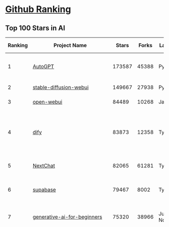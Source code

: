 [Github Ranking](../README.md)
==========

## Top 100 Stars in AI

| Ranking | Project Name | Stars | Forks | Language | Open Issues | Description | Last Commit |
| ------- | ------------ | ----- | ----- | -------- | ----------- | ----------- | ----------- |
| 1 | [AutoGPT](https://github.com/Significant-Gravitas/AutoGPT) | 173587 | 45388 | Python | 185 | AutoGPT is the vision of accessible AI for everyone, to use and to build on. Our mission is to provide the tools, so that you can focus on what matters. | 2025-03-19T23:24:45Z |
| 2 | [stable-diffusion-webui](https://github.com/AUTOMATIC1111/stable-diffusion-webui) | 149667 | 27938 | Python | 2314 | Stable Diffusion web UI | 2025-03-04T16:11:29Z |
| 3 | [open-webui](https://github.com/open-webui/open-webui) | 84489 | 10268 | JavaScript | 166 | User-friendly AI Interface (Supports Ollama, OpenAI API, ...) | 2025-03-19T15:47:32Z |
| 4 | [dify](https://github.com/langgenius/dify) | 83873 | 12358 | TypeScript | 595 | Dify is an open-source LLM app development platform. Dify's intuitive interface combines AI workflow, RAG pipeline, agent capabilities, model management, observability features and more, letting you quickly go from prototype to production. | 2025-03-20T03:33:24Z |
| 5 | [NextChat](https://github.com/ChatGPTNextWeb/NextChat) | 82065 | 61281 | TypeScript | 605 | ✨ Light and Fast AI Assistant. Support: Web \| iOS \| MacOS \| Android \|  Linux \| Windows | 2025-03-17T11:07:33Z |
| 6 | [supabase](https://github.com/supabase/supabase) | 79467 | 8002 | TypeScript | 269 | The open source Firebase alternative. Supabase gives you a dedicated Postgres database to build your web, mobile, and AI applications. | 2025-03-19T22:49:36Z |
| 7 | [generative-ai-for-beginners](https://github.com/microsoft/generative-ai-for-beginners) | 75320 | 38966 | Jupyter Notebook | 5 | 21 Lessons, Get Started Building with Generative AI  🔗 https://microsoft.github.io/generative-ai-for-beginners/ | 2025-03-14T15:32:25Z |
| 8 | [funNLP](https://github.com/fighting41love/funNLP) | 71798 | 14751 | Python | 31 | 中英文敏感词、语言检测、中外手机/电话归属地/运营商查询、名字推断性别、手机号抽取、身份证抽取、邮箱抽取、中日文人名库、中文缩写库、拆字词典、词汇情感值、停用词、反动词表、暴恐词表、繁简体转换、英文模拟中文发音、汪峰歌词生成器、职业名称词库、同义词库、反义词库、否定词库、汽车品牌词库、汽车零件词库、连续英文切割、各种中文词向量、公司名字大全、古诗词库、IT词库、财经词库、成语词库、地名词库、历史名人词库、诗词词库、医学词库、饮食词库、法律词库、汽车词库、动物词库、中文聊天语料、中文谣言数据、百度中文问答数据集、句子相似度匹配算法集合、bert资源、文本生成&摘要相关工具、cocoNLP信息抽取工具、国内电话号码正则匹配、清华大学XLORE:中英文跨语言百科知识图谱、清华大学人工智能技术系列报告、自然语言生成、NLU太难了系列、自动对联数据及机器人、用户名黑名单列表、罪名法务名词及分类模型、微信公众号语料、cs224n深度学习自然语言处理课程、中文手写汉字识别、中文自然语言处理 语料/数据集、变量命名神器、分词语料库+代码、任务型对话英文数据集、ASR 语音数据集 + 基于深度学习的中文语音识别系统、笑声检测器、Microsoft多语言数字/单位/如日期时间识别包、中华新华字典数据库及api(包括常用歇后语、成语、词语和汉字)、文档图谱自动生成、SpaCy 中文模型、Common Voice语音识别数据集新版、神经网络关系抽取、基于bert的命名实体识别、关键词(Keyphrase)抽取包pke、基于医疗领域知识图谱的问答系统、基于依存句法与语义角色标注的事件三元组抽取、依存句法分析4万句高质量标注数据、cnocr：用来做中文OCR的Python3包、中文人物关系知识图谱项目、中文nlp竞赛项目及代码汇总、中文字符数据、speech-aligner: 从“人声语音”及其“语言文本”产生音素级别时间对齐标注的工具、AmpliGraph: 知识图谱表示学习(Python)库：知识图谱概念链接预测、Scattertext 文本可视化(python)、语言/知识表示工具：BERT & ERNIE、中文对比英文自然语言处理NLP的区别综述、Synonyms中文近义词工具包、HarvestText领域自适应文本挖掘工具（新词发现-情感分析-实体链接等）、word2word：(Python)方便易用的多语言词-词对集：62种语言/3,564个多语言对、语音识别语料生成工具：从具有音频/字幕的在线视频创建自动语音识别(ASR)语料库、构建医疗实体识别的模型（包含词典和语料标注）、单文档非监督的关键词抽取、Kashgari中使用gpt-2语言模型、开源的金融投资数据提取工具、文本自动摘要库TextTeaser: 仅支持英文、人民日报语料处理工具集、一些关于自然语言的基本模型、基于14W歌曲知识库的问答尝试--功能包括歌词接龙and已知歌词找歌曲以及歌曲歌手歌词三角关系的问答、基于Siamese bilstm模型的相似句子判定模型并提供训练数据集和测试数据集、用Transformer编解码模型实现的根据Hacker News文章标题自动生成评论、用BERT进行序列标记和文本分类的模板代码、LitBank：NLP数据集——支持自然语言处理和计算人文学科任务的100部带标记英文小说语料、百度开源的基准信息抽取系统、虚假新闻数据集、Facebook: LAMA语言模型分析，提供Transformer-XL/BERT/ELMo/GPT预训练语言模型的统一访问接口、CommonsenseQA：面向常识的英文QA挑战、中文知识图谱资料、数据及工具、各大公司内部里大牛分享的技术文档 PDF 或者 PPT、自然语言生成SQL语句（英文）、中文NLP数据增强（EDA）工具、英文NLP数据增强工具 、基于医药知识图谱的智能问答系统、京东商品知识图谱、基于mongodb存储的军事领域知识图谱问答项目、基于远监督的中文关系抽取、语音情感分析、中文ULMFiT-情感分析-文本分类-语料及模型、一个拍照做题程序、世界各国大规模人名库、一个利用有趣中文语料库 qingyun 训练出来的中文聊天机器人、中文聊天机器人seqGAN、省市区镇行政区划数据带拼音标注、教育行业新闻语料库包含自动文摘功能、开放了对话机器人-知识图谱-语义理解-自然语言处理工具及数据、中文知识图谱：基于百度百科中文页面-抽取三元组信息-构建中文知识图谱、masr: 中文语音识别-提供预训练模型-高识别率、Python音频数据增广库、中文全词覆盖BERT及两份阅读理解数据、ConvLab：开源多域端到端对话系统平台、中文自然语言处理数据集、基于最新版本rasa搭建的对话系统、基于TensorFlow和BERT的管道式实体及关系抽取、一个小型的证券知识图谱/知识库、复盘所有NLP比赛的TOP方案、OpenCLaP：多领域开源中文预训练语言模型仓库、UER：基于不同语料+编码器+目标任务的中文预训练模型仓库、中文自然语言处理向量合集、基于金融-司法领域(兼有闲聊性质)的聊天机器人、g2pC：基于上下文的汉语读音自动标记模块、Zincbase 知识图谱构建工具包、诗歌质量评价/细粒度情感诗歌语料库、快速转化「中文数字」和「阿拉伯数字」、百度知道问答语料库、基于知识图谱的问答系统、jieba_fast 加速版的jieba、正则表达式教程、中文阅读理解数据集、基于BERT等最新语言模型的抽取式摘要提取、Python利用深度学习进行文本摘要的综合指南、知识图谱深度学习相关资料整理、维基大规模平行文本语料、StanfordNLP 0.2.0：纯Python版自然语言处理包、NeuralNLP-NeuralClassifier：腾讯开源深度学习文本分类工具、端到端的封闭域对话系统、中文命名实体识别：NeuroNER vs. BertNER、新闻事件线索抽取、2019年百度的三元组抽取比赛：“科学空间队”源码、基于依存句法的开放域文本知识三元组抽取和知识库构建、中文的GPT2训练代码、ML-NLP - 机器学习(Machine Learning)NLP面试中常考到的知识点和代码实现、nlp4han:中文自然语言处理工具集(断句/分词/词性标注/组块/句法分析/语义分析/NER/N元语法/HMM/代词消解/情感分析/拼写检查、XLM：Facebook的跨语言预训练语言模型、用基于BERT的微调和特征提取方法来进行知识图谱百度百科人物词条属性抽取、中文自然语言处理相关的开放任务-数据集-当前最佳结果、CoupletAI - 基于CNN+Bi-LSTM+Attention 的自动对对联系统、抽象知识图谱、MiningZhiDaoQACorpus - 580万百度知道问答数据挖掘项目、brat rapid annotation tool: 序列标注工具、大规模中文知识图谱数据：1.4亿实体、数据增强在机器翻译及其他nlp任务中的应用及效果、allennlp阅读理解:支持多种数据和模型、PDF表格数据提取工具 、 Graphbrain：AI开源软件库和科研工具，目的是促进自动意义提取和文本理解以及知识的探索和推断、简历自动筛选系统、基于命名实体识别的简历自动摘要、中文语言理解测评基准，包括代表性的数据集&基准模型&语料库&排行榜、树洞 OCR 文字识别 、从包含表格的扫描图片中识别表格和文字、语声迁移、Python口语自然语言处理工具集(英文)、 similarity：相似度计算工具包，java编写、海量中文预训练ALBERT模型 、Transformers 2.0 、基于大规模音频数据集Audioset的音频增强 、Poplar：网页版自然语言标注工具、图片文字去除，可用于漫画翻译 、186种语言的数字叫法库、Amazon发布基于知识的人-人开放领域对话数据集 、中文文本纠错模块代码、繁简体转换 、 Python实现的多种文本可读性评价指标、类似于人名/地名/组织机构名的命名体识别数据集 、东南大学《知识图谱》研究生课程(资料)、. 英文拼写检查库 、 wwsearch是企业微信后台自研的全文检索引擎、CHAMELEON：深度学习新闻推荐系统元架构 、 8篇论文梳理BERT相关模型进展与反思、DocSearch：免费文档搜索引擎、 LIDA：轻量交互式对话标注工具 、aili - the fastest in-memory index in the East 东半球最快并发索引 、知识图谱车音工作项目、自然语言生成资源大全 、中日韩分词库mecab的Python接口库、中文文本摘要/关键词提取、汉字字符特征提取器 (featurizer)，提取汉字的特征（发音特征、字形特征）用做深度学习的特征、中文生成任务基准测评 、中文缩写数据集、中文任务基准测评 - 代表性的数据集-基准(预训练)模型-语料库-baseline-工具包-排行榜、PySS3：面向可解释AI的SS3文本分类器机器可视化工具 、中文NLP数据集列表、COPE - 格律诗编辑程序、doccano：基于网页的开源协同多语言文本标注工具 、PreNLP：自然语言预处理库、简单的简历解析器，用来从简历中提取关键信息、用于中文闲聊的GPT2模型：GPT2-chitchat、基于检索聊天机器人多轮响应选择相关资源列表(Leaderboards、Datasets、Papers)、(Colab)抽象文本摘要实现集锦(教程 、词语拼音数据、高效模糊搜索工具、NLP数据增广资源集、微软对话机器人框架 、 GitHub Typo Corpus：大规模GitHub多语言拼写错误/语法错误数据集、TextCluster：短文本聚类预处理模块 Short text cluster、面向语音识别的中文文本规范化、BLINK：最先进的实体链接库、BertPunc：基于BERT的最先进标点修复模型、Tokenizer：快速、可定制的文本词条化库、中文语言理解测评基准，包括代表性的数据集、基准(预训练)模型、语料库、排行榜、spaCy 医学文本挖掘与信息提取 、 NLP任务示例项目代码集、 python拼写检查库、chatbot-list - 行业内关于智能客服、聊天机器人的应用和架构、算法分享和介绍、语音质量评价指标(MOSNet, BSSEval, STOI, PESQ, SRMR)、 用138GB语料训练的法文RoBERTa预训练语言模型 、BERT-NER-Pytorch：三种不同模式的BERT中文NER实验、无道词典 - 有道词典的命令行版本，支持英汉互查和在线查询、2019年NLP亮点回顾、 Chinese medical dialogue data 中文医疗对话数据集 、最好的汉字数字(中文数字)-阿拉伯数字转换工具、 基于百科知识库的中文词语多词义/义项获取与特定句子词语语义消歧、awesome-nlp-sentiment-analysis - 情感分析、情绪原因识别、评价对象和评价词抽取、LineFlow：面向所有深度学习框架的NLP数据高效加载器、中文医学NLP公开资源整理 、MedQuAD：(英文)医学问答数据集、将自然语言数字串解析转换为整数和浮点数、Transfer Learning in Natural Language Processing (NLP) 、面向语音识别的中文/英文发音辞典、Tokenizers：注重性能与多功能性的最先进分词器、CLUENER 细粒度命名实体识别 Fine Grained Named Entity Recognition、 基于BERT的中文命名实体识别、中文谣言数据库、NLP数据集/基准任务大列表、nlp相关的一些论文及代码, 包括主题模型、词向量(Word Embedding)、命名实体识别(NER)、文本分类(Text Classificatin)、文本生成(Text Generation)、文本相似性(Text Similarity)计算等，涉及到各种与nlp相关的算法，基于keras和tensorflow 、Python文本挖掘/NLP实战示例、 Blackstone：面向非结构化法律文本的spaCy pipeline和NLP模型通过同义词替换实现文本“变脸” 、中文 预训练 ELECTREA 模型: 基于对抗学习 pretrain Chinese Model 、albert-chinese-ner - 用预训练语言模型ALBERT做中文NER 、基于GPT2的特定主题文本生成/文本增广、开源预训练语言模型合集、多语言句向量包、编码、标记和实现：一种可控高效的文本生成方法、 英文脏话大列表 、attnvis：GPT2、BERT等transformer语言模型注意力交互可视化、CoVoST：Facebook发布的多语种语音-文本翻译语料库，包括11种语言(法语、德语、荷兰语、俄语、西班牙语、意大利语、土耳其语、波斯语、瑞典语、蒙古语和中文)的语音、文字转录及英文译文、Jiagu自然语言处理工具 - 以BiLSTM等模型为基础，提供知识图谱关系抽取 中文分词 词性标注 命名实体识别 情感分析 新词发现 关键词 文本摘要 文本聚类等功能、用unet实现对文档表格的自动检测，表格重建、NLP事件提取文献资源列表 、 金融领域自然语言处理研究资源大列表、CLUEDatasetSearch - 中英文NLP数据集：搜索所有中文NLP数据集，附常用英文NLP数据集 、medical_NER - 中文医学知识图谱命名实体识别 、(哈佛)讲因果推理的免费书、知识图谱相关学习资料/数据集/工具资源大列表、Forte：灵活强大的自然语言处理pipeline工具集 、Python字符串相似性算法库、PyLaia：面向手写文档分析的深度学习工具包、TextFooler：针对文本分类/推理的对抗文本生成模块、Haystack：灵活、强大的可扩展问答(QA)框架、中文关键短语抽取工具 | 2024-05-10T07:38:24Z |
| 9 | [n8n](https://github.com/n8n-io/n8n) | 68854 | 17633 | TypeScript | 381 | Fair-code workflow automation platform with native AI capabilities. Combine visual building with custom code, self-host or cloud, 400+ integrations. | 2025-03-20T02:35:17Z |
| 10 | [AppFlowy](https://github.com/AppFlowy-IO/AppFlowy) | 61499 | 4114 | Dart | 906 | Bring projects, wikis, and teams together with AI. AppFlowy is the AI collaborative workspace where you achieve more without losing control of your data. The leading open source Notion alternative. | 2025-03-19T08:55:03Z |
| 11 | [lobe-chat](https://github.com/lobehub/lobe-chat) | 57909 | 12286 | TypeScript | 613 | 🤯 Lobe Chat - an open-source, modern-design AI chat framework. Supports Multi AI Providers( OpenAI / Claude 3 / Gemini / Ollama / DeepSeek / Qwen), Knowledge Base (file upload / knowledge management / RAG ), Multi-Modals (Plugins/Artifacts) and Thinking. One-click FREE deployment of your private ChatGPT/ Claude / DeepSeek application. | 2025-03-20T02:01:38Z |
| 12 | [ChatGPT](https://github.com/lencx/ChatGPT) | 53650 | 6067 | Rust | 783 | 🔮 ChatGPT Desktop Application (Mac, Windows and Linux) | 2024-08-29T17:58:11Z |
| 13 | [gpt-engineer](https://github.com/AntonOsika/gpt-engineer) | 53444 | 7003 | Python | 22 | CLI platform to experiment with codegen. Precursor to: https://lovable.dev | 2024-11-17T22:47:32Z |
| 14 | [MetaGPT](https://github.com/geekan/MetaGPT) | 52977 | 6273 | Python | 52 | 🌟 The Multi-Agent Framework: First AI Software Company, Towards Natural Language Programming | 2025-03-19T12:58:01Z |
| 15 | [langflow](https://github.com/langflow-ai/langflow) | 52134 | 5722 | Python | 351 | Langflow is a powerful tool for building and deploying AI-powered agents and workflows. | 2025-03-20T03:12:52Z |
| 16 | [meilisearch](https://github.com/meilisearch/meilisearch) | 49829 | 1957 | Rust | 193 | A lightning-fast search engine API bringing AI-powered hybrid search to your sites and applications. | 2025-03-19T16:56:37Z |
| 17 | [browser-use](https://github.com/browser-use/browser-use) | 46322 | 4763 | Python | 330 | Make websites accessible for AI agents | 2025-03-16T17:30:55Z |
| 18 | [LLaMA-Factory](https://github.com/hiyouga/LLaMA-Factory) | 44763 | 5474 | Python | 381 | Unified Efficient Fine-Tuning of 100+ LLMs & VLMs (ACL 2024) | 2025-03-19T14:19:25Z |
| 19 | [Deep-Live-Cam](https://github.com/hacksider/Deep-Live-Cam) | 44710 | 6612 | Python | 15 | real time face swap and one-click video deepfake with only a single image | 2025-03-18T21:30:33Z |
| 20 | [LLMs-from-scratch](https://github.com/rasbt/LLMs-from-scratch) | 42277 | 5779 | Jupyter Notebook | 0 | Implement a ChatGPT-like LLM in PyTorch from scratch, step by step | 2025-03-17T16:20:57Z |
| 21 | [JeecgBoot](https://github.com/jeecgboot/JeecgBoot) | 41934 | 15168 | Java | 41 | 🔥「AI 低代码平台」前后端分离 SpringBoot 2.x/3.x，SpringCloud，Ant Design&Vue3，Mybatis，Shiro！强大的代码生成器让前后端代码一键生成，无需写任何代码! 引领AI低代码开发模式 AI生成->OnlineCoding->代码生成->手工MERGE，帮助Java项目解决80%重复工作，让开发更关注业务，提高开发效率、节省成本，同时又不失灵活性 | 2025-03-20T02:46:46Z |
| 22 | [autogen](https://github.com/microsoft/autogen) | 41793 | 6234 | Python | 469 | A programming framework for agentic AI 🤖 PyPi: autogen-agentchat Discord: https://aka.ms/autogen-discord Office Hour: https://aka.ms/autogen-officehour | 2025-03-20T02:30:15Z |
| 23 | [anything-llm](https://github.com/Mintplex-Labs/anything-llm) | 41367 | 3993 | JavaScript | 225 | The all-in-one Desktop & Docker AI application with built-in RAG, AI agents, No-code agent builder, and more. | 2025-03-19T22:53:24Z |
| 24 | [ColossalAI](https://github.com/hpcaitech/ColossalAI) | 40625 | 4486 | Python | 420 | Making large AI models cheaper, faster and more accessible | 2025-03-19T08:07:52Z |
| 25 | [kong](https://github.com/Kong/kong) | 40386 | 4886 | Lua | 54 | 🦍 The Cloud-Native API Gateway and AI Gateway. | 2025-03-19T19:27:36Z |
| 26 | [ailearning](https://github.com/apachecn/ailearning) | 40357 | 11524 | Python | 2 | AiLearning：数据分析+机器学习实战+线性代数+PyTorch+NLTK+TF2 | 2024-11-12T16:21:55Z |
| 27 | [ClickHouse](https://github.com/ClickHouse/ClickHouse) | 39632 | 7159 | C++ | 3920 | ClickHouse® is a real-time analytics database management system | 2025-03-20T03:25:17Z |
| 28 | [airflow](https://github.com/apache/airflow) | 39219 | 14802 | Python | 1133 | Apache Airflow - A platform to programmatically author, schedule, and monitor workflows | 2025-03-20T03:16:57Z |
| 29 | [WeChatMsg](https://github.com/LC044/WeChatMsg) | 38145 | 3925 | Python | 60 | 提取微信聊天记录，将其导出成HTML、Word、Excel文档永久保存，对聊天记录进行分析生成年度聊天报告，用聊天数据训练专属于个人的AI聊天助手 | 2025-03-11T09:59:23Z |
| 30 | [quivr](https://github.com/QuivrHQ/quivr) | 37565 | 3640 | Python | 27 | Opiniated RAG for integrating GenAI in your apps 🧠   Focus on your product rather than the RAG. Easy integration in existing products with customisation!  Any LLM: GPT4, Groq, Llama. Any Vectorstore: PGVector, Faiss. Any Files. Anyway you want.  | 2025-03-14T15:10:35Z |
| 31 | [OpenBB](https://github.com/OpenBB-finance/OpenBB) | 37548 | 3389 | Python | 36 | Investment Research for Everyone, Everywhere. | 2025-03-20T01:30:40Z |
| 32 | [Open-Assistant](https://github.com/LAION-AI/Open-Assistant) | 37258 | 3266 | Python | 226 | OpenAssistant is a chat-based assistant that understands tasks, can interact with third-party systems, and retrieve information dynamically to do so. | 2024-08-17T01:55:35Z |
| 33 | [GitHubDaily](https://github.com/GitHubDaily/GitHubDaily) | 36760 | 3874 | None | 318 | 坚持分享 GitHub 上高质量、有趣实用的开源技术教程、开发者工具、编程网站、技术资讯。A list cool, interesting projects of GitHub. | 2025-01-14T10:15:57Z |
| 34 | [photoprism](https://github.com/photoprism/photoprism) | 36738 | 2038 | Go | 445 | AI-Powered Photos App for the Decentralized Web 🌈💎✨ | 2025-03-19T15:52:01Z |
| 35 | [AI-For-Beginners](https://github.com/microsoft/AI-For-Beginners) | 36551 | 6582 | Jupyter Notebook | 25 | 12 Weeks, 24 Lessons, AI for All! | 2025-03-11T16:34:40Z |
| 36 | [ray](https://github.com/ray-project/ray) | 36094 | 6117 | Python | 3751 | Ray is an AI compute engine. Ray consists of a core distributed runtime and a set of AI Libraries for accelerating ML workloads. | 2025-03-20T03:32:39Z |
| 37 | [MockingBird](https://github.com/babysor/MockingBird) | 35986 | 5237 | Python | 474 | 🚀AI拟声: 5秒内克隆您的声音并生成任意语音内容 Clone a voice in 5 seconds to generate arbitrary speech in real-time | 2024-11-15T05:00:29Z |
| 38 | [chatgpt-on-wechat](https://github.com/zhayujie/chatgpt-on-wechat) | 35810 | 9052 | Python | 287 | 基于大模型搭建的聊天机器人，同时支持 微信公众号、企业微信应用、飞书、钉钉 等接入，可选择GPT3.5/GPT-4o/GPT-o1/ DeepSeek/Claude/文心一言/讯飞星火/通义千问/ Gemini/GLM-4/Claude/Kimi/LinkAI，能处理文本、语音和图片，访问操作系统和互联网，支持基于自有知识库进行定制企业智能客服。 | 2025-02-05T04:27:07Z |
| 39 | [upscayl](https://github.com/upscayl/upscayl) | 35809 | 1651 | TypeScript | 61 | 🆙 Upscayl - #1 Free and Open Source AI Image Upscaler for Linux, MacOS and Windows. | 2025-03-10T00:05:23Z |
| 40 | [google-research](https://github.com/google-research/google-research) | 35152 | 8037 | Jupyter Notebook | 1011 | Google Research | 2025-03-19T20:18:21Z |
| 41 | [gold-miner](https://github.com/xitu/gold-miner) | 34001 | 5040 | None | 5 | 🥇掘金翻译计划，可能是世界最大最好的英译中技术社区，最懂读者和译者的翻译平台： | 2024-04-17T09:44:37Z |
| 42 | [crawl4ai](https://github.com/unclecode/crawl4ai) | 33744 | 2914 | Python | 76 | 🚀🤖 Crawl4AI: Open-source LLM Friendly Web Crawler & Scraper. Don't be shy, join here: https://discord.gg/mEkkMXFG | 2025-03-18T11:50:55Z |
| 43 | [chatbox](https://github.com/chatboxai/chatbox) | 33448 | 3186 | TypeScript | 603 | User-friendly Desktop Client App for AI Models/LLMs (GPT, Claude, Gemini, Ollama...) | 2025-03-20T02:59:17Z |
| 44 | [AgentGPT](https://github.com/reworkd/AgentGPT) | 33443 | 9372 | TypeScript | 126 | 🤖 Assemble, configure, and deploy autonomous AI Agents in your browser. | 2025-03-10T21:21:44Z |
| 45 | [gpt-pilot](https://github.com/Pythagora-io/gpt-pilot) | 32505 | 3302 | Python | 233 | The first real AI developer | 2025-03-04T06:26:32Z |
| 46 | [firecrawl](https://github.com/mendableai/firecrawl) | 31850 | 2722 | TypeScript | 129 | 🔥 Turn entire websites into LLM-ready markdown or structured data. Scrape, crawl and extract with a single API. | 2025-03-20T03:25:07Z |
| 47 | [spaCy](https://github.com/explosion/spaCy) | 31185 | 4472 | Python | 163 | 💫 Industrial-strength Natural Language Processing (NLP) in Python | 2025-02-03T17:32:33Z |
| 48 | [fairseq](https://github.com/facebookresearch/fairseq) | 31178 | 6486 | Python | 1165 | Facebook AI Research Sequence-to-Sequence Toolkit written in Python. | 2025-01-09T16:43:36Z |
| 49 | [LocalAI](https://github.com/mudler/LocalAI) | 31113 | 2355 | Go | 414 | :robot: The free, Open Source alternative to OpenAI, Claude and others. Self-hosted and local-first. Drop-in replacement for OpenAI,  running on consumer-grade hardware. No GPU required. Runs gguf, transformers, diffusers and many more models architectures. Features: Generate Text, Audio, Video, Images, Voice Cloning, Distributed, P2P inference | 2025-03-19T21:47:18Z |
| 50 | [chatbot-ui](https://github.com/mckaywrigley/chatbot-ui) | 30549 | 8520 | TypeScript | 160 | AI chat for any model. | 2024-08-03T00:38:07Z |
| 51 | [tabby](https://github.com/TabbyML/tabby) | 30496 | 1414 | Rust | 181 | Self-hosted AI coding assistant | 2025-03-19T23:13:32Z |
| 52 | [fabric](https://github.com/danielmiessler/fabric) | 30097 | 3101 | Go | 186 | fabric is an open-source framework for augmenting humans using AI. It provides a modular framework for solving specific problems using a crowdsourced set of AI prompts that can be used anywhere. | 2025-03-19T03:50:12Z |
| 53 | [ruoyi-vue-pro](https://github.com/YunaiV/ruoyi-vue-pro) | 29737 | 6421 | Java | 5 | 🔥 官方推荐 🔥 RuoYi-Vue 全新 Pro 版本，优化重构所有功能。基于 Spring Boot + MyBatis Plus + Vue & Element 实现的后台管理系统 + 微信小程序，支持 RBAC 动态权限、数据权限、SaaS 多租户、Flowable 工作流、三方登录、支付、短信、商城、CRM、ERP、AI 大模型等功能。你的 ⭐️ Star ⭐️，是作者生发的动力！ | 2025-03-17T10:54:07Z |
| 54 | [netron](https://github.com/lutzroeder/netron) | 29682 | 2861 | JavaScript | 20 | Visualizer for neural network, deep learning and machine learning models | 2025-03-18T13:42:11Z |
| 55 | [AI-Expert-Roadmap](https://github.com/AMAI-GmbH/AI-Expert-Roadmap) | 29678 | 2527 | JavaScript | 19 | Roadmap to becoming an Artificial Intelligence Expert in 2022 | 2023-12-31T02:20:16Z |
| 56 | [aider](https://github.com/Aider-AI/aider) | 29500 | 2680 | Python | 617 | aider is AI pair programming in your terminal | 2025-03-20T01:07:58Z |
| 57 | [roop](https://github.com/s0md3v/roop) | 29479 | 6678 | Python | 0 | one-click face swap | 2024-08-19T12:57:17Z |
| 58 | [Mr.-Ranedeer-AI-Tutor](https://github.com/JushBJJ/Mr.-Ranedeer-AI-Tutor) | 29443 | 3377 | None | 13 | A GPT-4 AI Tutor Prompt for customizable personalized learning experiences. | 2024-03-25T13:06:55Z |
| 59 | [pytorch-lightning](https://github.com/Lightning-AI/pytorch-lightning) | 29153 | 3455 | Python | 889 | Pretrain, finetune ANY AI model of ANY size on multiple GPUs, TPUs with zero code changes. | 2025-03-19T20:29:31Z |
| 60 | [crewAI](https://github.com/crewAIInc/crewAI) | 28741 | 3889 | Python | 95 | Framework for orchestrating role-playing, autonomous AI agents. By fostering collaborative intelligence, CrewAI empowers agents to work together seamlessly, tackling complex tasks. | 2025-03-20T02:42:10Z |
| 61 | [cursor](https://github.com/getcursor/cursor) | 28683 | 1783 | None | 1512 | The AI Code Editor | 2024-10-13T19:23:26Z |
| 62 | [Jobs_Applier_AI_Agent_AIHawk](https://github.com/feder-cr/Jobs_Applier_AI_Agent_AIHawk) | 27662 | 4134 | Python | 34 | Jobs_Applier_AI_Agent_AIHawk aims to easy job hunt process by automating the job application process. Utilizing artificial intelligence, it enables users to apply for multiple jobs in a tailored way. | 2025-03-14T12:01:49Z |
| 63 | [mindsdb](https://github.com/mindsdb/mindsdb) | 27355 | 4915 | Python | 70 | AI's query engine - Platform for building AI that can learn and answer questions over large scale federated data. | 2025-03-20T00:08:09Z |
| 64 | [exo](https://github.com/exo-explore/exo) | 26864 | 1633 | Python | 318 | Run your own AI cluster at home with everyday devices 📱💻 🖥️⌚ | 2025-03-12T06:24:57Z |
| 65 | [so-vits-svc](https://github.com/svc-develop-team/so-vits-svc) | 26746 | 4940 | Python | 21 | SoftVC VITS Singing Voice Conversion | 2023-11-11T13:11:31Z |
| 66 | [khoj](https://github.com/khoj-ai/khoj) | 26715 | 1464 | Python | 69 | Your AI second brain. Self-hostable. Get answers from the web or your docs. Build custom agents, schedule automations, do deep research. Turn any online or local LLM into your personal, autonomous AI (gpt, claude, gemini, llama, qwen, mistral). Get started - free. | 2025-03-19T17:38:56Z |
| 67 | [mem0](https://github.com/mem0ai/mem0) | 26437 | 2503 | Python | 221 | The Memory layer for AI Agents | 2025-03-19T18:40:47Z |
| 68 | [MoneyPrinterTurbo](https://github.com/harry0703/MoneyPrinterTurbo) | 25566 | 3720 | Python | 113 | 利用AI大模型，一键生成高清短视频 Generate short videos with one click using AI LLM. | 2025-02-10T03:08:23Z |
| 69 | [generative-models](https://github.com/Stability-AI/generative-models) | 25533 | 2835 | Python | 259 | Generative Models by Stability AI | 2024-09-04T22:00:56Z |
| 70 | [nx](https://github.com/nrwl/nx) | 24999 | 2479 | TypeScript | 627 | Build system, optimized for monorepos, with AI-powered architectural awareness and advanced CI capabilities. | 2025-03-20T02:12:35Z |
| 71 | [continue](https://github.com/continuedev/continue) | 24682 | 2453 | TypeScript | 666 | ⏩ Create, share, and use custom AI code assistants with our open-source IDE extensions and hub of models, rules, prompts, docs, and other building blocks | 2025-03-19T23:52:19Z |
| 72 | [InvokeAI](https://github.com/invoke-ai/InvokeAI) | 24680 | 2509 | TypeScript | 659 | Invoke is a leading creative engine for Stable Diffusion models, empowering professionals, artists, and enthusiasts to generate and create visual media using the latest AI-driven technologies. The solution offers an industry leading WebUI, and serves as the foundation for multiple commercial products. | 2025-03-20T01:28:02Z |
| 73 | [docling](https://github.com/docling-project/docling) | 24565 | 1440 | Python | 202 | Get your documents ready for gen AI | 2025-03-19T15:18:12Z |
| 74 | [Genesis](https://github.com/Genesis-Embodied-AI/Genesis) | 24448 | 2132 | Python | 174 | A generative world for general-purpose robotics & embodied AI learning. | 2025-03-19T06:04:12Z |
| 75 | [composio](https://github.com/ComposioHQ/composio) | 24424 | 4372 | Python | 31 | Composio equip's your AI agents & LLMs with 100+ high-quality integrations via function calling | 2025-03-20T01:17:43Z |
| 76 | [max](https://github.com/modular/max) | 23804 | 2591 | Mojo | 606 | The MAX Platform (includes Mojo) | 2025-03-19T21:49:48Z |
| 77 | [semantic-kernel](https://github.com/microsoft/semantic-kernel) | 23597 | 3620 | C# | 395 | Integrate cutting-edge LLM technology quickly and easily into your apps | 2025-03-20T02:22:59Z |
| 78 | [LibreChat](https://github.com/danny-avila/LibreChat) | 23404 | 3913 | TypeScript | 145 | Enhanced ChatGPT Clone: Features Agents, DeepSeek, Anthropic, AWS, OpenAI, Assistants API, Azure, Groq, o1, GPT-4o, Mistral, OpenRouter, Vertex AI, Gemini, Artifacts, AI model switching, message search, Code Interpreter, langchain, DALL-E-3, OpenAPI Actions, Functions, Secure Multi-User Auth, Presets, open-source for self-hosting. Active project. | 2025-03-19T16:49:39Z |
| 79 | [Follow](https://github.com/RSSNext/Follow) | 23321 | 978 | TypeScript | 231 | 🧡 Follow everything in one place | 2025-03-20T03:27:55Z |
| 80 | [llm-app](https://github.com/pathwaycom/llm-app) | 22933 | 390 | Jupyter Notebook | 5 | Ready-to-run cloud templates for RAG, AI pipelines, and enterprise search with live data. 🐳Docker-friendly.⚡Always in sync with Sharepoint, Google Drive, S3, Kafka, PostgreSQL, real-time data APIs, and more. | 2025-03-19T10:19:41Z |
| 81 | [FastGPT](https://github.com/labring/FastGPT) | 22911 | 5883 | TypeScript | 463 | FastGPT is a knowledge-based platform built on the LLMs, offers a comprehensive suite of out-of-the-box capabilities such as data processing, RAG retrieval, and visual AI workflow orchestration, letting you easily develop and deploy complex question-answering systems without the need for extensive setup or configuration. | 2025-03-19T16:33:45Z |
| 82 | [Warp](https://github.com/warpdotdev/Warp) | 22633 | 408 | None | 2690 | Warp is a modern, Rust-based terminal with AI built in so you and your team can build great software, faster. | 2025-03-04T16:49:27Z |
| 83 | [qdrant](https://github.com/qdrant/qdrant) | 22582 | 1545 | Rust | 317 | Qdrant - High-performance, massive-scale Vector Database and Vector Search Engine for the next generation of AI. Also available in the cloud https://cloud.qdrant.io/ | 2025-03-19T19:33:17Z |
| 84 | [500-AI-Machine-learning-Deep-learning-Computer-vision-NLP-Projects-with-code](https://github.com/ashishpatel26/500-AI-Machine-learning-Deep-learning-Computer-vision-NLP-Projects-with-code) | 22579 | 5507 | None | 39 | 500 AI Machine learning Deep learning Computer vision NLP Projects with code | 2024-07-26T13:06:49Z |
| 85 | [gin-vue-admin](https://github.com/flipped-aurora/gin-vue-admin) | 22434 | 6586 | Go | 21 | 🚀Vite+Vue3+Gin拥有AI辅助的基础开发平台，支持TS和JS混用。它集成了JWT鉴权、权限管理、动态路由、显隐可控组件、分页封装、多点登录拦截、资源权限、上传下载、代码生成器、表单生成器和可配置的导入导出等开发必备功能。 | 2025-03-16T05:16:12Z |
| 86 | [facefusion](https://github.com/facefusion/facefusion) | 22049 | 3336 | Python | 0 | Industry leading face manipulation platform | 2025-03-13T20:13:54Z |
| 87 | [learnopencv](https://github.com/spmallick/learnopencv) | 21715 | 11677 | Jupyter Notebook | 229 | Learn OpenCV  : C++ and Python Examples | 2025-03-19T18:46:27Z |
| 88 | [frigate](https://github.com/blakeblackshear/frigate) | 21626 | 1997 | TypeScript | 104 | NVR with realtime local object detection for IP cameras | 2025-03-20T02:52:58Z |
| 89 | [serve](https://github.com/jina-ai/serve) | 21443 | 2220 | Python | 5 | ☁️ Build multimodal AI applications with cloud-native stack | 2025-03-19T16:28:54Z |
| 90 | [agno](https://github.com/agno-agi/agno) | 21258 | 2809 | Python | 56 | Build Multimodal AI Agents with memory, knowledge and tools. Simple, fast and model-agnostic. | 2025-03-19T20:41:45Z |
| 91 | [Chat2DB](https://github.com/CodePhiliaX/Chat2DB) | 21156 | 2328 | Java | 437 | 🔥🔥🔥AI-driven database tool and SQL client, The hottest GUI client, supporting MySQL, Oracle, PostgreSQL, DB2, SQL Server, DB2, SQLite, H2, ClickHouse, and more. | 2025-03-05T07:57:52Z |
| 92 | [gpt-crawler](https://github.com/BuilderIO/gpt-crawler) | 21115 | 2252 | TypeScript | 91 | Crawl a site to generate knowledge files to create your own custom GPT from a URL | 2025-01-23T00:18:52Z |
| 93 | [Perplexica](https://github.com/ItzCrazyKns/Perplexica) | 20679 | 2090 | TypeScript | 120 | Perplexica is an AI-powered search engine. It is an Open source alternative to Perplexity AI | 2025-03-19T11:04:57Z |
| 94 | [IOPaint](https://github.com/Sanster/IOPaint) | 20676 | 2104 | Python | 67 | Image inpainting tool powered by SOTA AI Model. Remove any unwanted object, defect, people from your pictures or erase and replace(powered by stable diffusion) any thing on your pictures. | 2025-03-18T01:54:11Z |
| 95 | [gpt-researcher](https://github.com/assafelovic/gpt-researcher) | 20374 | 2626 | Python | 61 | LLM based autonomous agent that conducts deep local and web research on any topic and generates a long report with citations. | 2025-03-19T15:13:48Z |
| 96 | [h4cker](https://github.com/The-Art-of-Hacking/h4cker) | 20289 | 3734 | Jupyter Notebook | 1 | This repository is primarily maintained by Omar Santos (@santosomar) and includes thousands of resources related to ethical hacking, bug bounties, digital forensics and incident response (DFIR), artificial intelligence security, vulnerability research, exploit development, reverse engineering, and more. | 2025-03-19T14:43:22Z |
| 97 | [openui](https://github.com/wandb/openui) | 20135 | 1889 | TypeScript | 60 | OpenUI let's you describe UI using your imagination, then see it rendered live. | 2024-10-21T18:02:00Z |
| 98 | [awesome-llm-apps](https://github.com/Shubhamsaboo/awesome-llm-apps) | 20028 | 2348 | Python | 3 | Collection of awesome LLM apps with AI Agents and RAG using OpenAI, Anthropic, Gemini and opensource models. | 2025-03-18T02:21:26Z |
| 99 | [recommenders](https://github.com/recommenders-team/recommenders) | 19938 | 3173 | Python | 163 | Best Practices on Recommendation Systems | 2025-03-10T14:53:08Z |
| 100 | [haystack](https://github.com/deepset-ai/haystack) | 19880 | 2103 | Python | 120 | AI orchestration framework to build customizable, production-ready LLM applications. Connect components (models, vector DBs, file converters) to pipelines or agents that can interact with your data. With advanced retrieval methods, it's best suited for building RAG, question answering, semantic search or conversational agent chatbots. | 2025-03-19T18:25:24Z |

